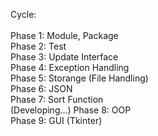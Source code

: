 Cycle: <br/>
<br/>
Phase 1: Module, Package <br/>
Phase 2: Test <br/>
Phase 3: Update Interface <br/>
Phase 4: Exception Handling <br/>
Phase 5: Storange (File Handling) <br/>
Phase 6: JSON <br/>
Phase 7: Sort Function <br/> (Developing...)
Phase 8: OOP <br/>
Phase 9: GUI (Tkinter) <br/>